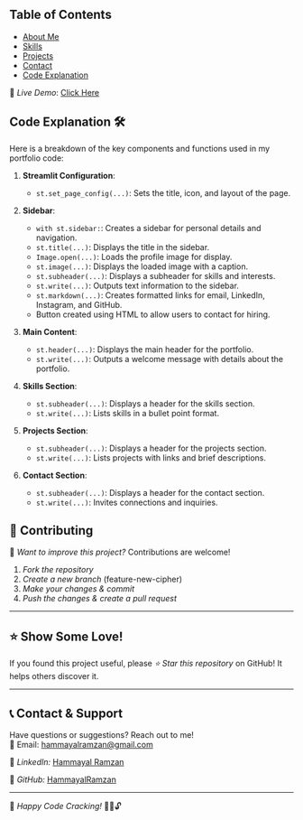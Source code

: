 ## Table of Contents
- [About Me](#about-me)
- [Skills](#skills)
- [Projects](#projects)
- [Contact](#contact)
- [Code Explanation](#code-explanation)

🚀 *Live Demo*: [Click Here]()


## Code Explanation 🛠️

Here is a breakdown of the key components and functions used in my portfolio code:

1. **Streamlit Configuration**:
   - `st.set_page_config(...)`: Sets the title, icon, and layout of the page.

2. **Sidebar**:
   - `with st.sidebar:`: Creates a sidebar for personal details and navigation.
   - `st.title(...)`: Displays the title in the sidebar.
   - `Image.open(...)`: Loads the profile image for display.
   - `st.image(...)`: Displays the loaded image with a caption.
   - `st.subheader(...)`: Displays a subheader for skills and interests.
   - `st.write(...)`: Outputs text information to the sidebar.
   - `st.markdown(...)`: Creates formatted links for email, LinkedIn, Instagram, and GitHub.
   - Button created using HTML to allow users to contact for hiring.

3. **Main Content**:
   - `st.header(...)`: Displays the main header for the portfolio.
   - `st.write(...)`: Outputs a welcome message with details about the portfolio.

4. **Skills Section**:
   - `st.subheader(...)`: Displays a header for the skills section.
   - `st.write(...)`: Lists skills in a bullet point format.

5. **Projects Section**:
   - `st.subheader(...)`: Displays a header for the projects section.
   - `st.write(...)`: Lists projects with links and brief descriptions.

6. **Contact Section**:
   - `st.subheader(...)`: Displays a header for the contact section.
   - `st.write(...)`: Invites connections and inquiries.
## 🤝 Contributing  

🔹 *Want to improve this project?* Contributions are welcome!  

1. *Fork the repository*  
2. *Create a new branch* (feature-new-cipher)  
3. *Make your changes & commit*  
4. *Push the changes & create a pull request*  

---

## ⭐ Show Some Love!  

If you found this project useful, please *⭐ Star this repository* on GitHub! It helps others discover it.  

---

## 📞 Contact & Support  

Have questions or suggestions? Reach out to me!  
📧 Email: hammayalramzan@gmail.com

🔗 *LinkedIn:* [Hammayal Ramzan](https://www.linkedin.com/in/hammayal-ramzan-a9b722313/) 

🐙 *GitHub:* [HammayalRamzan](https://github.com/HammayalRamzan)

---

🚀 *Happy Code Cracking!* 🕵️‍♂️🔓

